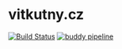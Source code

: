 # vitkutny.cz

[![Build Status](https://travis-ci.org/vitkutny/vitkutny.cz.svg?branch=master)](https://travis-ci.org/vitkutny/vitkutny.cz)
[![buddy pipeline](https://app.buddy.works/kutny/vitkutny-cz/pipelines/pipeline/57269/badge.svg?token=4efe57db170dbe44d76fb3d30a29f92522a2a51fe1e68cbaa89de877fe093581 "buddy pipeline")](https://app.buddy.works/kutny/vitkutny-cz/pipelines/pipeline/57269)

